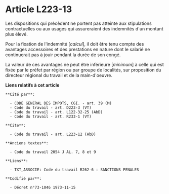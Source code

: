 # Article L223-13

Les dispositions qui précèdent ne portent pas atteinte aux stipulations contractuelles ou aux usages qui assureraient des
indemnités d'un montant plus élevé.

Pour la fixation de l'indemnité [*calcul*], il doit être tenu compte des avantages accessoires et des prestations en nature
dont le salarié ne continuerait pas à jouir pendant la durée de son congé.

La valeur de ces avantages ne peut être inférieure [*minimum*] à celle qui est fixée par le préfet par région ou par groupe
de localités, sur proposition du directeur régional du travail et de la main-d'oeuvre.

**Liens relatifs à cet article**

	**Cité par**:

	  - CODE GENERAL DES IMPOTS, CGI. - art. 39 (M)
	  - Code du travail - art. D223-3 (VT)
	  - Code du travail - art. L122-32-25 (AbD)
	  - Code du travail - art. R233-1 (VT)

	**Cite**:

	  - Code du travail - art. L223-12 (AbD)

	**Anciens textes**:

	  - Code du travail 2054 J AL. 7, 8 et 9

	**Liens**:

	  - TXT_ASSOCIE: Code du travail R262-6 : SANCTIONS PENALES

	**Codifié par**:

	  - Décret n°73-1046 1973-11-15
